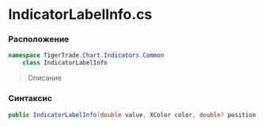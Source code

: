 
# IndicatorLabelInfo.cs
### Расположение
```csharp
namespace TigerTrade.Chart.Indicators.Common  
    class IndicatorLabelInfo
```

> Описание

### Синтаксис
```csharp
public IndicatorLabelInfo(double value, XColor color, double? position = null)
```
